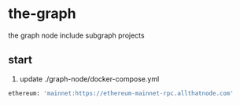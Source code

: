 # the-graph
the graph node include subgraph projects

## start
1. update ./graph-node/docker-compose.yml
```sh
ethereum: 'mainnet:https://ethereum-mainnet-rpc.allthatnode.com'
```